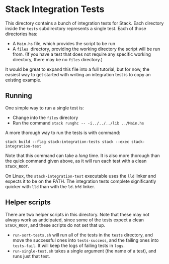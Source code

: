 # Stack Integration Tests

This directory contains a bunch of integration tests for Stack. Each
directory inside the `tests` subdirectory represents a single
test. Each of those directories has:

* A `Main.hs` file, which provides the script to be run
* A `files `directory, providing the working directory the script will be run 
  from. (If you have a test that does not require any specific working 
  directory, there may be no `files` directory.)

It would be great to expand this file into a full tutorial, but for now, the 
easiest way to get started with writing an integration test is to copy an 
existing example.

## Running

One simple way to run a single test is:

* Change into the `files` directory
* Run the command `stack runghc -- -i../../../lib ../Main.hs`

A more thorough way to run the tests is with command:

~~~text
stack build --flag stack:integration-tests stack --exec stack-integration-test
~~~

Note that this command can take a _long_ time. It is also more thorough
than the quick command given above, as it will run each test with a
clean `STACK_ROOT`.

On Linux, the `stack-integration-test` executable uses the `lld` linker and
expects it to be on the PATH. The integration tests complete significantly
quicker with `lld` than with the `ld.bfd` linker.

## Helper scripts

There are two helper scripts in this directory. Note that these may
not always work as anticipated, since some of the tests expect a clean
`STACK_ROOT`, and these scripts do not set that up.

* `run-sort-tests.sh` will run all of the tests in the `tests`
  directory, and move the successful ones into `tests-success`, and
  the failing ones into `tests-fail`. It will keep the logs of failing
  tests in `logs`.
* `run-single-test.sh` takes a single argument (the name of a test),
  and runs just that test.
